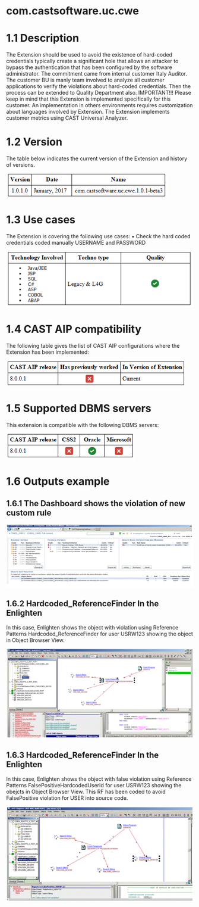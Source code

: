 # com.castsoftware.uc.cwe

# 1.1	Description
The Extension should be used to avoid the existence of hard-coded credentials typically create a significant hole that allows an attacker to bypass the authentication that has been configured by the software administrator. 
The commitment came from internal customer Italy Auditor. The customer BU is manly team involved to analyze all customer applications to verify the violations about hard-coded credentials. 
Then the process can be extended to Quality Department also.
IMPORTANT!!! Please keep in mind that this Extension is implemented specifically for this  customer. An implementation in others environments requires customization about languages involved by Extension. 
The Extension implements customer metrics using CAST Universal Analyzer.
# 1.2	Version
 The table below indicates the current version of the Extension and history of versions.
 
![]( https://github.com/CAST-Extend/com.castsoftware.uc.cwe/blob/master/Image1.GIF?raw=true)

# 1.3	Use cases
The Extension is covering the following use cases: 
•	Check the hard coded credentials coded manually USERNAME and PASSWORD

![]( https://github.com/CAST-Extend/com.castsoftware.uc.cwe/blob/master/Image2.GIF?raw=true)

# 1.4	CAST AIP compatibility
The following table gives the list of CAST AIP configurations where the Extension has been implemented: 

![]( https://github.com/CAST-Extend/com.castsoftware.uc.cwe/blob/master/Image3.GIF?raw=true)


# 1.5	Supported DBMS servers
This extension is compatible with the following DBMS servers:

![]( https://github.com/CAST-Extend/com.castsoftware.uc.cwe/blob/master/Image4.GIF?raw=true)

# 1.6	Outputs example
## 1.6.1	The Dashboard shows the violation of new custom rule

![]( https://github.com/CAST-Extend/com.castsoftware.uc.cwe/blob/master/Image5.GIF?raw=true)

## 1.6.2	Hardcoded_ReferenceFinder In the Enlighten 
In this case, Enlighten  shows the object with violation using Reference Patterns Hardcoded_ReferenceFinder  for user USRW123 showing the object in Object Browser View.

![]( https://github.com/CAST-Extend/com.castsoftware.uc.cwe/blob/master/Image6.GIF?raw=true)

## 1.6.3	Hardcoded_ReferenceFinder In the Enlighten 

In this case, Enlighten  shows the object with false violation using Reference Patterns FalsePositiveHardcodedUserId for user USRW123 showing the obejcts in Object Browser View.
This RF has been coded to avoid FalsePositive violation for USER into source code.

![]( https://github.com/CAST-Extend/com.castsoftware.uc.cwe/blob/master/Image7.GIF?raw=true)
